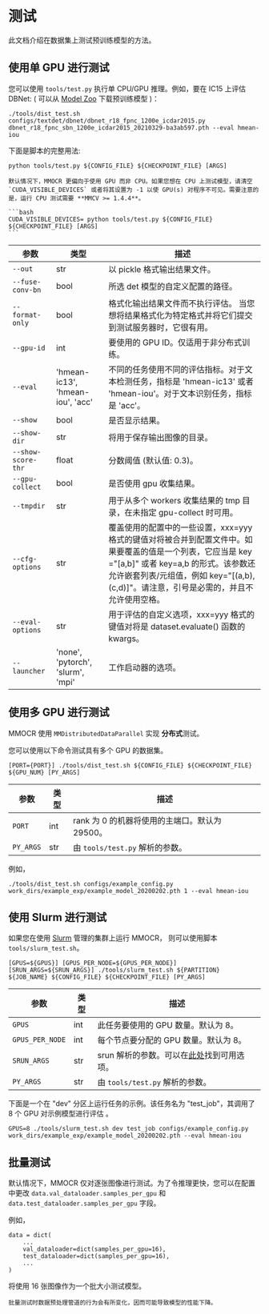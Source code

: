 # 测试

此文档介绍在数据集上测试预训练模型的方法。

## 使用单 GPU 进行测试

您可以使用 `tools/test.py` 执行单 CPU/GPU 推理。例如，要在 IC15 上评估 DBNet: ( 可以从 [Model Zoo](../../README_zh-CN.md#模型库) 下载预训练模型 )：

```shell
./tools/dist_test.sh configs/textdet/dbnet/dbnet_r18_fpnc_1200e_icdar2015.py dbnet_r18_fpnc_sbn_1200e_icdar2015_20210329-ba3ab597.pth --eval hmean-iou
```

下面是脚本的完整用法:

```shell
python tools/test.py ${CONFIG_FILE} ${CHECKPOINT_FILE} [ARGS]
```

````{note}
默认情况下，MMOCR 更偏向于使用 GPU 而非 CPU。如果您想在 CPU 上测试模型，请清空 `CUDA_VISIBLE_DEVICES` 或者将其设置为 -1 以使 GPU(s) 对程序不可见。需要注意的是，运行 CPU 测试需要 **MMCV >= 1.4.4**。

```bash
CUDA_VISIBLE_DEVICES= python tools/test.py ${CONFIG_FILE} ${CHECKPOINT_FILE} [ARGS]
```

````

| 参数               | 类型                              | 描述                                                                                                                                                  |
| ------------------ | --------------------------------- | ----------------------------------------------------------------------------------------------------------------------------------------------------- |
| `--out`            | str                               | 以 pickle 格式输出结果文件。                                                                                                                          |
| `--fuse-conv-bn`   | bool                              | 所选 det 模型的自定义配置的路径。                                                                                                                     |
| `--format-only`    | bool                              | 格式化输出结果文件而不执行评估。 当您想将结果格式化为特定格式并将它们提交到测试服务器时，它很有用。                                                   |
| `--gpu-id`         | int                               | 要使用的 GPU ID。仅适用于非分布式训练。                                                                                                               |
| `--eval`           | 'hmean-ic13', 'hmean-iou', 'acc'  | 不同的任务使用不同的评估指标。对于文本检测任务，指标是 'hmean-ic13' 或者 'hmean-iou'。对于文本识别任务，指标是 'acc'。                                |
| `--show`           | bool                              | 是否显示结果。                                                                                                                                        |
| `--show-dir`       | str                               | 将用于保存输出图像的目录。                                                                                                                            |
| `--show-score-thr` | float                             | 分数阈值 (默认值: 0.3)。                                                                                                                              |
| `--gpu-collect`    | bool                              | 是否使用 gpu 收集结果。                                                                                                                               |
| `--tmpdir`         | str                               | 用于从多个 workers 收集结果的 tmp 目录，在未指定 gpu-collect 时可用。                                                                                 |
| `--cfg-options`    | str                               | 覆盖使用的配置中的一些设置，xxx=yyy 格式的键值对将被合并到配置文件中。如果要覆盖的值是一个列表，它应当是 key ="\[a,b\]" 或者 key=a,b 的形式。该参数还允许嵌套列表/元组值，例如 key="\[(a,b),(c,d)\]"。请注意，引号是必需的，并且不允许使用空格。 |
| `--eval-options`   | str                               | 用于评估的自定义选项，xxx=yyy 格式的键值对将是 dataset.evaluate() 函数的 kwargs。                                                                     |
| `--launcher`       | 'none', 'pytorch', 'slurm', 'mpi' | 工作启动器的选项。                                                                                                                                    |

## 使用多 GPU 进行测试

MMOCR 使用 `MMDistributedDataParallel` 实现 **分布式**测试。

您可以使用以下命令测试具有多个 GPU 的数据集。

```shell
[PORT={PORT}] ./tools/dist_test.sh ${CONFIG_FILE} ${CHECKPOINT_FILE} ${GPU_NUM} [PY_ARGS]
```

| 参数      | 类型 | 描述                                           |
| --------- | ---- | ---------------------------------------------- |
| `PORT`    | int  | rank 为 0 的机器将使用的主端口。默认为 29500。 |
| `PY_ARGS` | str  | 由 `tools/test.py` 解析的参数。                |

例如，

```shell
./tools/dist_test.sh configs/example_config.py work_dirs/example_exp/example_model_20200202.pth 1 --eval hmean-iou
```

## 使用 Slurm 进行测试

如果您在使用 [Slurm](https://slurm.schedmd.com/) 管理的集群上运行 MMOCR， 则可以使用脚本 `tools/slurm_test.sh`。

```shell
[GPUS=${GPUS}] [GPUS_PER_NODE=${GPUS_PER_NODE}] [SRUN_ARGS=${SRUN_ARGS}] ./tools/slurm_test.sh ${PARTITION} ${JOB_NAME} ${CONFIG_FILE} ${CHECKPOINT_FILE} [PY_ARGS]
```

| 参数            | 类型 | 描述                                                                             |
| --------------- | ---- | -------------------------------------------------------------------------------- |
| `GPUS`          | int  | 此任务要使用的 GPU 数量。默认为 8。                                              |
| `GPUS_PER_NODE` | int  | 每个节点要分配的 GPU 数量。默认为 8。                                            |
| `SRUN_ARGS`     | str  | srun 解析的参数。可以在[此处](https://slurm.schedmd.com/srun.html)找到可用选项。 |
| `PY_ARGS`       | str  | 由 `tools/test.py` 解析的参数。                                                  |

下面是一个在 "dev" 分区上运行任务的示例。该任务名为 "test_job"，其调用了 8 个 GPU 对示例模型进行评估 。

```shell
GPUS=8 ./tools/slurm_test.sh dev test_job configs/example_config.py work_dirs/example_exp/example_model_20200202.pth --eval hmean-iou
```

## 批量测试

默认情况下，MMOCR 仅对逐张图像进行测试。为了令推理更快，您可以在配置中更改
`data.val_dataloader.samples_per_gpu` 和 `data.test_dataloader.samples_per_gpu` 字段。

例如，

```
data = dict(
    ...
    val_dataloader=dict(samples_per_gpu=16),
    test_dataloader=dict(samples_per_gpu=16),
    ...
)
```

将使用 16 张图像作为一个批大小测试模型。

```{warning}
批量测试时数据预处理管道的行为会有所变化，因而可能导致模型的性能下降。
```
